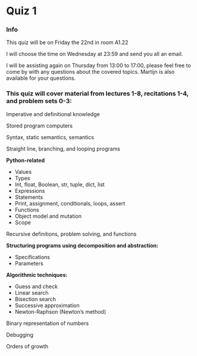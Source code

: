 # Quiz 1

### Info

This quiz will be on Friday the 22nd in room A1.22

I will choose the time on Wednesday at 23:59 and send you all an email.

I will be assisting again on Thursday from 13:00 to 17:00, please feel free to come by with
any questions about the covered topics. Martijn is also available for your questions.

### This quiz will cover material from lectures 1-8, recitations 1-4, and problem sets 0-3:

Imperative and definitional knowledge

Stored program computers

Syntax, static semantics, semantics

Straight line, branching, and looping programs

**Python-related**

* Values
* Types
* Int, float, Boolean, str, tuple, dict, list
* Expressions
* Statements
* Print, assignment, conditionals, loops, assert
* Functions
* Object model and mutation
* Scope

Recursive definitions, problem solving, and functions

**Structuring programs using decomposition and abstraction:**

* Specifications
* Parameters

**Algorithmic techniques:**

* Guess and check
* Linear search
* Bisection search
* Successive approximation
* Newton-Raphson (Newton’s method)

Binary representation of numbers

Debugging

Orders of growth
